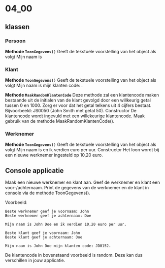 # 04_00

## klassen

### Persoon
**Methode `ToonGegevens()`**
Geeft de tekstuele voorstelling van het object als volgt
Mijn naam is <Voornaam> <Achternaam>

### Klant
**Methode `ToonGegevens()`**
Geeft de tekstuele voorstelling van het object als volgt
Mijn naam is <Voornaam> <Achternaam> mijn klanten code: <KlantenCode>.

**Methode `MaakRandomKlantenCode`**
Deze methode zal een klantencode maken bestaande uit de initialen van de klant gevolgd door een willkeurig getal tussen 0 en 1000. Zorg er voor dat het getal telkens uit 4 cijfers bestaat. Bijvoorbeeld: JS0050 (John Smith met getal 50).
Constructor
De klantencode wordt ingevuld met een willekeurige klantencode. Maak gebruik van de methode MaakRandomKlantenCode().


### Werknemer
**Methode `ToonGegevens()`**
Geeft de tekstuele voorstelling van het object als volgt
Mijn naam is <Voornaam> <Achternaam> en ik verdien <Loon> euro per uur.
Constructor
Het loon wordt bij een nieuwe werknemer ingesteld op 10,20 euro.


## Console applicatie
Maak een nieuwe werknemer en klant aan. Geef de werknemer en klant een voor-/achternaam. Print de gegevens van de werknemer en de klant in console via de methode ToonGegevens().

Voorbeeld:
```
Beste werknemer geef je voornaam: John
Beste werknemer geef je achternaam: Doe

Mijn naam is John Doe en ik verdien 10,20 euro per uur.

Beste klant geef je voornaam: John
Beste klant geef je achternaam: Doe

Mijn naam is John Doe mijn klanten code: JD0152.
```

De klantencode in bovenstaand voorbeeld is random. Deze kan dus verschillen in jouw applicatie.